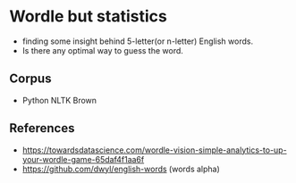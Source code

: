 # Wordle but statistics

- finding some insight behind 5-letter(or n-letter) English words.
- Is there any optimal way to guess the word.

## Corpus

- Python NLTK Brown

## References

- https://towardsdatascience.com/wordle-vision-simple-analytics-to-up-your-wordle-game-65daf4f1aa6f
- https://github.com/dwyl/english-words (words alpha)